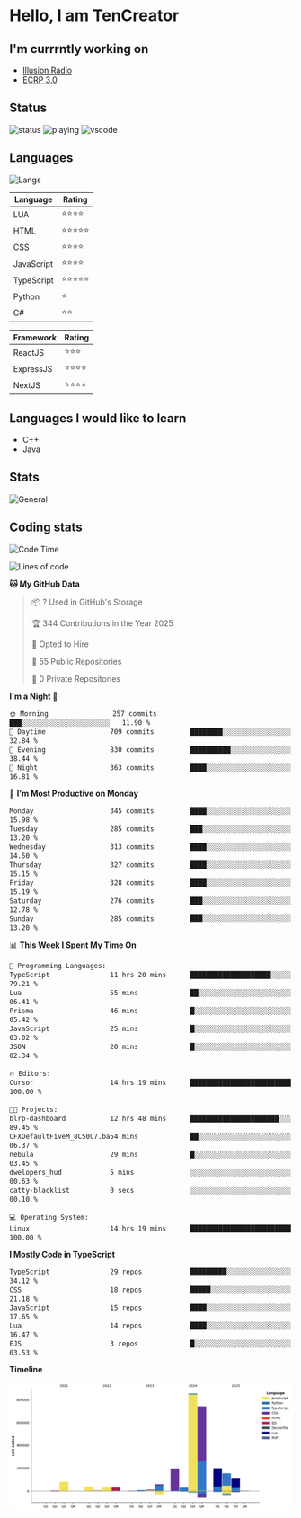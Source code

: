 # Hello, I am TenCreator

## I'm currrntly working on
- [Illusion Radio](https://illusionradio.co.uk/)
- [ECRP 3.0](http://github.com/Emerald-Coast-Roleplay/)

## Status
![status](https://api.statusbadges.me/badge/status/518334475038359555?simple=true&style=for-the-badge)
![playing](https://api.statusbadges.me/badge/playing/518334475038359555?style=for-the-badge)
![vscode](https://api.statusbadges.me/badge/vscode/518334475038359555?style=for-the-badge)

## Languages
![Langs](https://github-readme-stats.vercel.app/api/top-langs/?username=tencreator&layout=compact&theme=radical)


|Language|Rating|
|--------|------|
|LUA|⭐️⭐️⭐️⭐️|
|HTML|⭐️⭐️⭐️⭐️⭐️|
|CSS|⭐️⭐️⭐️⭐️|
|JavaScript|⭐️⭐️⭐️⭐️|
|TypeScript|⭐️⭐️⭐️⭐️⭐️|
|Python|⭐️|
|C#|⭐️⭐️ |

|Framework|Rating|
|--------|------|
|ReactJS|⭐️⭐️⭐|
|ExpressJS|⭐️⭐️⭐️⭐️|
|NextJS|⭐️⭐️⭐⭐️|

## Languages I would like to learn
- C++
- Java

## Stats
![General](https://github-readme-stats.vercel.app/api?username=tencreator&show_icons=true&theme=radical)

## Coding stats

<!--START_SECTION:waka-->
![Code Time](http://img.shields.io/badge/Code%20Time-465%20hrs%2055%20mins-blue)

![Lines of code](https://img.shields.io/badge/From%20Hello%20World%20I%27ve%20Written-2.0%20million%20lines%20of%20code-blue)

**🐱 My GitHub Data** 

> 📦 ? Used in GitHub's Storage 
 > 
> 🏆 344 Contributions in the Year 2025
 > 
> 💼 Opted to Hire
 > 
> 📜 55 Public Repositories 
 > 
> 🔑 0 Private Repositories 
 > 
**I'm a Night 🦉** 

```text
🌞 Morning                257 commits         ███░░░░░░░░░░░░░░░░░░░░░░   11.90 % 
🌆 Daytime                709 commits         ████████░░░░░░░░░░░░░░░░░   32.84 % 
🌃 Evening                830 commits         ██████████░░░░░░░░░░░░░░░   38.44 % 
🌙 Night                  363 commits         ████░░░░░░░░░░░░░░░░░░░░░   16.81 % 
```
📅 **I'm Most Productive on Monday** 

```text
Monday                   345 commits         ████░░░░░░░░░░░░░░░░░░░░░   15.98 % 
Tuesday                  285 commits         ███░░░░░░░░░░░░░░░░░░░░░░   13.20 % 
Wednesday                313 commits         ████░░░░░░░░░░░░░░░░░░░░░   14.50 % 
Thursday                 327 commits         ████░░░░░░░░░░░░░░░░░░░░░   15.15 % 
Friday                   328 commits         ████░░░░░░░░░░░░░░░░░░░░░   15.19 % 
Saturday                 276 commits         ███░░░░░░░░░░░░░░░░░░░░░░   12.78 % 
Sunday                   285 commits         ███░░░░░░░░░░░░░░░░░░░░░░   13.20 % 
```


📊 **This Week I Spent My Time On** 

```text
💬 Programming Languages: 
TypeScript               11 hrs 20 mins      ████████████████████░░░░░   79.21 % 
Lua                      55 mins             ██░░░░░░░░░░░░░░░░░░░░░░░   06.41 % 
Prisma                   46 mins             █░░░░░░░░░░░░░░░░░░░░░░░░   05.42 % 
JavaScript               25 mins             █░░░░░░░░░░░░░░░░░░░░░░░░   03.02 % 
JSON                     20 mins             █░░░░░░░░░░░░░░░░░░░░░░░░   02.34 % 

🔥 Editors: 
Cursor                   14 hrs 19 mins      █████████████████████████   100.00 % 

🐱‍💻 Projects: 
blrp-dashboard           12 hrs 48 mins      ██████████████████████░░░   89.45 % 
CFXDefaultFiveM_8C50C7.ba54 mins             ██░░░░░░░░░░░░░░░░░░░░░░░   06.37 % 
nebula                   29 mins             █░░░░░░░░░░░░░░░░░░░░░░░░   03.45 % 
dwelopers_hud            5 mins              ░░░░░░░░░░░░░░░░░░░░░░░░░   00.63 % 
catty-blacklist          0 secs              ░░░░░░░░░░░░░░░░░░░░░░░░░   00.10 % 

💻 Operating System: 
Linux                    14 hrs 19 mins      █████████████████████████   100.00 % 
```

**I Mostly Code in TypeScript** 

```text
TypeScript               29 repos            █████████░░░░░░░░░░░░░░░░   34.12 % 
CSS                      18 repos            █████░░░░░░░░░░░░░░░░░░░░   21.18 % 
JavaScript               15 repos            ████░░░░░░░░░░░░░░░░░░░░░   17.65 % 
Lua                      14 repos            ████░░░░░░░░░░░░░░░░░░░░░   16.47 % 
EJS                      3 repos             █░░░░░░░░░░░░░░░░░░░░░░░░   03.53 % 
```



**Timeline**

![Lines of Code chart](https://raw.githubusercontent.com/tencreator/tencreator/main/assets/bar_graph.png)


<!--END_SECTION:waka-->
